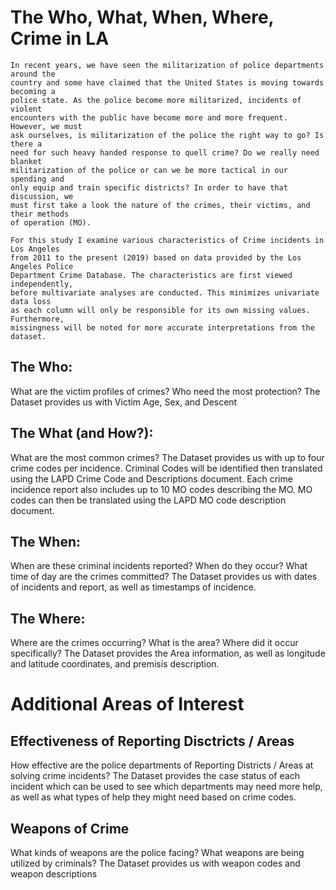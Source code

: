 # The Who, What, When, Where, Crime in LA

	In recent years, we have seen the militarization of police departments around the 
	country and some have claimed that the United States is moving towards becoming a 
	police state. As the police become more militarized, incidents of violent 
	encounters with the public have become more and more frequent. However, we must 
	ask ourselves, is militarization of the police the right way to go? Is there a 
	need for such heavy handed response to quell crime? Do we really need blanket 
	militarization of the police or can we be more tactical in our spending and 
	only equip and train specific districts? In order to have that discussion, we 
	must first take a look the nature of the crimes, their victims, and their methods 
	of operation (MO). 
	
	For this study I examine various characteristics of Crime incidents in Los Angeles 
	from 2011 to the present (2019) based on data provided by the Los Angeles Police 
	Department Crime Database. The characteristics are first viewed independently, 
	before multivariate analyses are conducted. This minimizes univariate data loss 
	as each column will only be responsible for its own missing values. Furthermore, 
	missingness will be noted for more accurate interpretations from the dataset. 

## The Who: 
  
  What are the victim profiles of crimes? Who need the most protection? The Dataset 
  provides us with Victim Age, Sex, and Descent

## The What (and How?): 
  
  What are the most common crimes? The Dataset provides us with up to four crime 
  codes per incidence. Criminal Codes will be identified then translated using the 
  LAPD Crime Code and Descriptions document. Each crime incidence report also 
  includes up to 10 MO codes describing the MO. MO codes can then be translated 
  using the LAPD MO code description document. 

## The When: 
  
  When are these criminal incidents reported? When do they occur? What time of day 
  are the crimes committed? The Dataset provides us with dates of incidents and 
  report, as well as timestamps of incidence. 

## The Where: 

  Where are the crimes occurring? What is the area? Where did it occur specifically? 
  The Dataset provides the Area information, as well as longitude and latitude 
  coordinates, and premisis description. 

# Additional Areas of Interest

## Effectiveness of Reporting Disctricts / Areas  

  How effective are the police departments of Reporting Districts / Areas at 
  solving crime incidents? The Dataset provides the case status of each incident 
  which can be used to see which departments may need more help, as well as what 
  types of help they might need based on crime codes. 
  
## Weapons of Crime 

  What kinds of weapons are the police facing? What weapons are being utilized by 
  criminals? The Dataset provides us with weapon codes and weapon descriptions 

  

	





